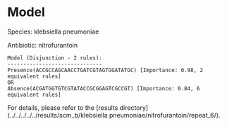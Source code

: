 
# Model

Species: klebsiella pneumoniae

Antibiotic: nitrofurantoin

```
Model (Disjunction - 2 rules):
------------------------------
Presence(ACCGCCAGCAACCTGATCGTAGTGGATATGC) [Importance: 0.98, 2 equivalent rules]
OR
Absence(ACGATGGTGTCGTATACCGCGGAGTCGCCGT) [Importance: 0.84, 6 equivalent rules]

```

For details, please refer to the [results directory](../../../../../results/scm_b/klebsiella pneumoniae/nitrofurantoin/repeat_6/).

